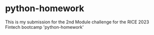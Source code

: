 # python-homework
This is my submission for the 2nd Module challenge for the RICE 2023 Fintech bootcamp 'python-homework'
